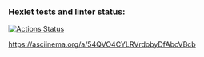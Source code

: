 ### Hexlet tests and linter status:
[![Actions Status](https://github.com/devriez/python-project-lvl2/workflows/hexlet-check/badge.svg)](https://github.com/devriez/python-project-lvl2/actions)

https://asciinema.org/a/54QVO4CYLRVrdobyDfAbcVBcb
